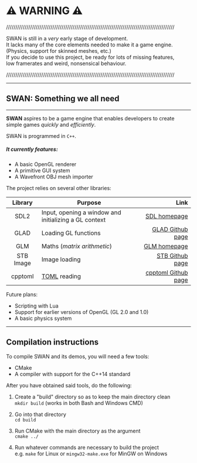 # :warning: WARNING :warning:
///////////////////////////////////////////////////////////////////////////////////////////  

SWAN is still in a *very* early stage of development.  
It lacks many of the core elements needed to make it a game engine.  
(Physics, support for skinned meshes, etc.)  
If you decide to use this project, be ready for lots of missing features,  
low framerates and weird, nonsensical behaviour.  

///////////////////////////////////////////////////////////////////////////////////////////  

-----------------------------------

## SWAN: Something we all need
---------------------------
**SWAN** aspires to be a game engine that enables developers to create simple games *quickly* and *efficiently*.

SWAN is programmed in `C++`.

##### It currently features:
- A basic OpenGL renderer
- A primitive GUI system
- A Wavefront OBJ mesh importer

The project relies on several other libraries:

| Library   | Purpose                                               | Link                                                       |
| :-------: | ----------------------------------------------------- | ---------------------------------------------------------: |
| SDL2      | Input, opening a window and initializing a GL context | [SDL homepage](https://www.libsdl.org/index.php)           |
| GLAD      | Loading GL functions                                  | [GLAD Github page](https://github.com/Dav1dde/glad)        |
| GLM       | Maths (*matrix arithmetic*)                           | [GLM homepage](https://glm.g-truc.net/0.9.8/index.html)    |
| STB Image | Image loading                                         | [STB Github page](https://github.com/nothings/stb)         |
| cpptoml   | [TOML](https://github.com/toml-lang/toml) reading     | [cpptoml Github page](https://github.com/skystrife/cpptoml)|

Future plans:
- Scripting with Lua
- Support for earlier versions of OpenGL (GL 2.0 and 1.0)
- A basic physics system

-----
## Compilation instructions
To compile SWAN and its demos, you will need a few tools:
- CMake
- A compiler with support for the C++14 standard

After you have obtained said tools, do the following:

1. Create a "build" directory so as to keep the main directory clean  
`mkdir build` (works in both Bash and Windows CMD)

2. Go into that directory  
`cd build`

3. Run CMake with the main directory as the argument  
`cmake ../`

4. Run whatever commands are necessary to build the project  
e.g. `make` for Linux or `mingw32-make.exe` for MinGW on Windows
